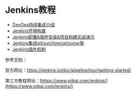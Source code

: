 # Jenkins教程

* [DevOps持续集成介绍](devopschi-xu-ji-cheng-jie-shao.md) 
* [Jenkins环境构建](./jenkinshuan-jing-gou-jian/README.md) 
* [Jenkins配置&插件安装&项目构建实战演示](./Jenkins配置&插件安装&项目构建实战演示.md)
* [Jenkins集成git/svn/tomcat/sonar等](./jenkinsji-cheng-git-svn-tomcat-sonar-deng/README.md) 
* [Jenkins插件机制](jenkinscha-jian-ji-zhi.md) 

参考文档：

官方网址：[https://jenkins.io/doc/pipeline/tour/getting-started/ ](https://jenkins.io/doc/pipeline/tour/getting-started/)

第三方教程网址：[https://www.yiibai.com/jenkins/](https://www.yiibai.com/jenkins/)

